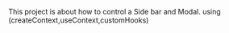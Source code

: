 This project is about how to control a Side bar and Modal. using (createContext,useContext,customHooks)
